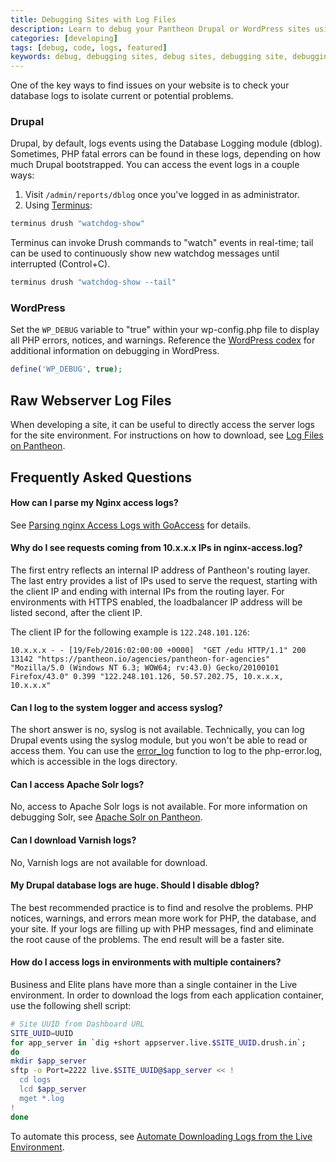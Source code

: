 ```yaml
---
title: Debugging Sites with Log Files
description: Learn to debug your Pantheon Drupal or WordPress sites using log files.
categories: [developing]
tags: [debug, code, logs, featured]
keywords: debug, debugging sites, debug sites, debugging site, debugging mysql, debug sql, troubleshoot mysql, troubleshoot sql, database logs, db logs, where are db logs stored, where are database logs
---
```

One of the key ways to find issues on your website is to check your database logs to isolate current or potential problems.

### Drupal

Drupal, by default, logs events using the Database Logging module (dblog). Sometimes, PHP fatal errors can be found in these logs, depending on how much Drupal bootstrapped. You can access the event logs in a couple ways:  

1. Visit `/admin/reports/dblog` once you've logged in as administrator.
2. Using [Terminus](/docs/terminus/):  

```bash
terminus drush "watchdog-show"
```

Terminus can invoke Drush commands to "watch" events in real-time; tail can be used to continuously show new watchdog messages until interrupted (Control+C).  

```bash
terminus drush "watchdog-show --tail"
```

### WordPress

Set the `WP_DEBUG` variable to "true" within your wp-config.php file to display all PHP errors, notices, and warnings. Reference the [WordPress codex](http://codex.wordpress.org/Debugging_in_WordPress) for additional information on debugging in WordPress.

```php
define('WP_DEBUG', true);
```

## Raw Webserver Log Files
When developing a site, it can be useful to directly access the server logs for the site environment. For instructions on how to download, see [Log Files on Pantheon](/docs/logs).

## Frequently Asked Questions

#### How can I parse my Nginx access logs?

See [Parsing nginx Access Logs with GoAccess](/docs/nginx-access-log) for details.

#### Why do I see requests coming from 10.x.x.x IPs in nginx-access.log?
The first entry reflects an internal IP address of Pantheon's routing layer. The last entry provides a list of IPs used to serve the request, starting with the client IP and ending with internal IPs from the routing layer. For environments with HTTPS enabled, the loadbalancer IP address will be listed second, after the client IP.

The client IP for the following example is `122.248.101.126`:

```nginx
10.x.x.x - - [19/Feb/2016:02:00:00 +0000]  "GET /edu HTTP/1.1" 200 13142 "https://pantheon.io/agencies/pantheon-for-agencies" "Mozilla/5.0 (Windows NT 6.3; WOW64; rv:43.0) Gecko/20100101 Firefox/43.0" 0.399 "122.248.101.126, 50.57.202.75, 10.x.x.x, 10.x.x.x"
```

#### Can I log to the system logger and access syslog?

The short answer is no, syslog is not available. Technically, you can log Drupal events using the syslog module, but you won't be able to read or access them.  You can use the [error_log](http://php.net/manual/en/function.error-log.php) function to log to the php-error.log, which is accessible in the logs directory.

#### Can I access Apache Solr logs?

No, access to Apache Solr logs is not available. For more information on debugging Solr, see [Apache Solr on Pantheon](/docs/solr).

#### Can I download Varnish logs?

No, Varnish logs are not available for download.

#### My Drupal database logs are huge. Should I disable dblog?

The best recommended practice is to find and resolve the problems. PHP notices, warnings, and errors mean more work for PHP, the database, and your site. If your logs are filling up with PHP messages, find and eliminate the root cause of the problems. The end result will be a faster site.  

#### How do I access logs in environments with multiple containers?

Business and Elite plans have more than a single container in the Live environment. In order to download the logs from each application container, use the following shell script:

```bash
# Site UUID from Dashboard URL
SITE_UUID=UUID
for app_server in `dig +short appserver.live.$SITE_UUID.drush.in`;
do
mkdir $app_server
sftp -o Port=2222 live.$SITE_UUID@$app_server << !
  cd logs
  lcd $app_server
  mget *.log
!
done
```

To automate this process, see [Automate Downloading Logs from the Live Environment](/docs/logs#automate-downloading-logs).
